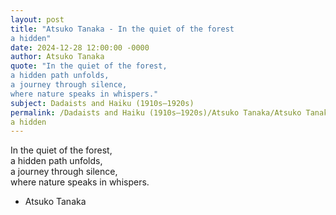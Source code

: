```yaml
---
layout: post
title: "Atsuko Tanaka - In the quiet of the forest  
a hidden"
date: 2024-12-28 12:00:00 -0000
author: Atsuko Tanaka
quote: "In the quiet of the forest,  
a hidden path unfolds,  
a journey through silence,  
where nature speaks in whispers."
subject: Dadaists and Haiku (1910s–1920s)
permalink: /Dadaists and Haiku (1910s–1920s)/Atsuko Tanaka/Atsuko Tanaka - In the quiet of the forest  
a hidden
---
```


In the quiet of the forest,  
a hidden path unfolds,  
a journey through silence,  
where nature speaks in whispers.

- Atsuko Tanaka

